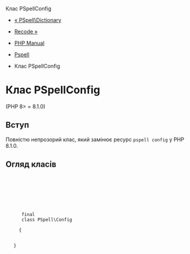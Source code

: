 Клас PSpellConfig

-   [« PSpell\\Dictionary](class.pspell-dictionary.html)
    
-   [Recode »](book.recode.html)
    
-   [PHP Manual](index.html)
    
-   [Pspell](book.pspell.html)
    
-   Клас PSpellConfig
    

# Клас PSpellConfig

(PHP 8> = 8.1.0)

## Вступ

Повністю непрозорий клас, який замінює ресурс `pspell config` у PHP 8.1.0.

## Огляд класів

```synopsis

     
    

    
    
     
      final
      class PSpell\Config
     
     {
    

   }
```